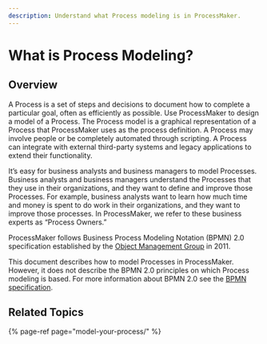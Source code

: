 ```yaml
---
description: Understand what Process modeling is in ProcessMaker.
---
```


# What is Process Modeling?

## Overview

A Process is a set of steps and decisions to document how to complete a particular goal, often as efficiently as possible. Use ProcessMaker to design a model of a Process. The Process model is a graphical representation of a Process that ProcessMaker uses as the process definition. A Process may involve people or be completely automated through scripting. A Process can integrate with external third-party systems and legacy applications to extend their functionality.

It’s easy for business analysts and business managers to model Processes. Business analysts and business managers understand the Processes that they use in their organizations, and they want to define and improve those Processes. For example, business analysts want to learn how much time and money is spent to do work in their organizations, and they want to improve those processes. In ProcessMaker, we refer to these business experts as “Process Owners.”

ProcessMaker follows Business Process Modeling Notation \(BPMN\) 2.0 specification established by the [Object Management Group](https://www.omg.org/) in 2011.

This document describes how to model Processes in ProcessMaker. However, it does not describe the BPMN 2.0 principles on which Process modeling is based. For more information about BPMN 2.0 see the [BPMN specification](https://www.omg.org/spec/BPMN/2.0/About-BPMN/).

## Related Topics

{% page-ref page="model-your-process/" %}

